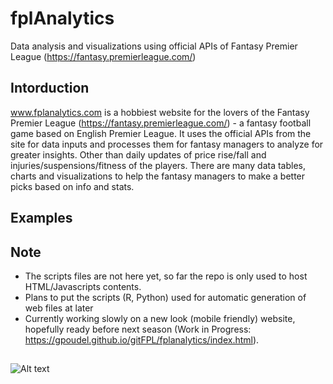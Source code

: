 
# fplAnalytics

Data analysis and visualizations using official APIs of Fantasy Premier League (https://fantasy.premierleague.com/)


## Intorduction

www.fplanalytics.com is a hobbiest website for the lovers of the Fantasy Premier League (https://fantasy.premierleague.com/) - a fantasy football game based on English Premier League. It uses the official APIs from the site for data inputs and processes them for fantasy managers to analyze for greater insights. Other than daily updates of price rise/fall and injuries/suspensions/fitness of the players. There are many data tables, charts and visualizations to help the fantasy managers to make a better picks based on info and stats.

## Examples




## Note

* The scripts files are not here yet, so far the repo is only used to host HTML/Javascripts contents.
* Plans to put the scripts (R, Python) used for automatic generation of web files at later 
* Currently working slowly on a new look (mobile friendly) website, hopefully ready before next season (Work in Progress: https://gpoudel.github.io/gitFPL/fplanalytics/index.html).

## 
![Alt text](https://gpoudel.github.io/gitFPL/fplBoardLive/2016/fpltwitter.png "Optional Title")
